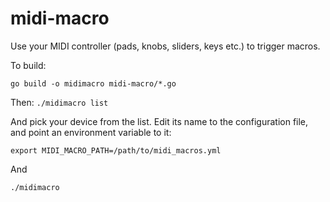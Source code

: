 midi-macro
==========

Use your MIDI controller (pads, knobs, sliders, keys etc.) to trigger macros.

To build:

`go build -o midimacro midi-macro/*.go`

Then:
`./midimacro list`

And pick your device from the list. Edit its name to the configuration file, and point an environment variable to it: 

`export MIDI_MACRO_PATH=/path/to/midi_macros.yml`

And

`./midimacro`
